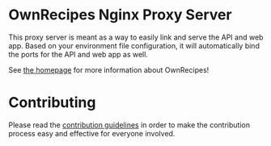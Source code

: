 # OwnRecipes Nginx Proxy Server

This proxy server is meant as a way to easily link and serve the API and web app. Based on your environment file configuration, it will automatically bind the ports for the API and web app as well.

See [the homepage](https://github.com/ownrecipes/OwnRecipes) for more information about OwnRecipes!

# Contributing
Please read the [contribution guidelines](https://github.com/ownrecipes/ownrecipes-nginx/blob/master/CONTRIBUTING.md) in order to make the contribution process easy and effective for everyone involved.

